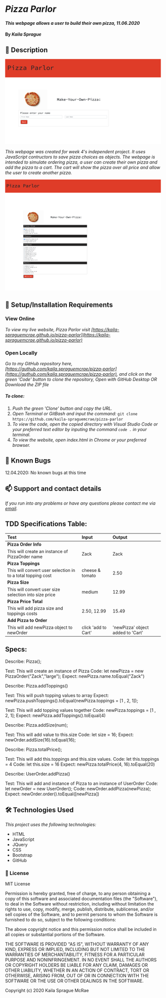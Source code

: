 # _Pizza Parlor_

#### _This webpage allows a user to build their own pizza, 11.06.2020_

#### By _**Kaila Sprague**_

## 🚩 Description

![webpage on load](./images/webpage-on-load.png "screenshot of webpage on load")

_This webpage was created for week 4's independent project. It uses JavaScript contructors to save pizza choices as objects. The webpage is intended to simulate ordering pizza, a user can create their own pizza and add the pizza to a cart. The cart will show the pizza over all price and allow the user to create another pizza._

![create a pizza form](./images/order-page.png "screenshot of the create your own pizza form")

## 🔧 Setup/Installation Requirements

### View Online

_To view my live website, Pizza Parlor visit [https://kaila-spraguemcrae.github.io/pizza-parlor](https://kaila-spraguemcrae.github.io/pizza-parlor)_

### Open Locally

_Go to my GitHub repository here, [https://guthub.com/kaila.spraguemcrae/pizza-parlor](https://guthub.com/kaila.spraguemcrae/pizza-parlor), and click on the green 'Code' button to clone the repository, Open with GitHub Desktop OR Download the ZIP file_

##### To clone:
1. _Push the green 'Clone' button and copy the URL._
2. _Open Terminal or GitBash and input the command:_ `git clone https://github.com/kaila-spraguemcrae/pizza-parlor`
3. _To view the code, open the copied directory with Visual Studio Code or your preferred text editor by inputing the command `code .` in your terminal._
4. _To view the website, open index.html in Chrome or your preferred browser._

## 🐛 Known Bugs

12.04.2020: No known bugs at this time

## 📫 Support and contact details

_If you run into any problems or have any questions please contact me via [email](mailto:kaila.sprague@icloud.com)._

## TDD Specifications Table:

| Test | Input | Output |
| :------------- | :------------- | :------------- |
| **Pizza Order Info** |||
| This will create an instance of PizzaOrder name | Zack | Zack |
| **Pizza Toppings** |||
| This will convert user selection in to a total topping cost | cheese & tomato | 2.50 | 
| **Pizza Size**|||
| This will convert user size selection into size price | medium | 12.99 |
| **Pizza Price Total**|||
| This will add pizza size and toppings costs | 2.50, 12.99 | 15.49 |
| **Add Pizza to Order**|||
| This will add newPizza object to newOrder| click 'add to Cart' | 'newPizza' object added to 'Cart' |


## Specs:

Describe: Pizza();

Test: This will create an instance of Pizza
Code: let newPizza = new PizzaOrder("Zack","large");
Expect: newPizza.name.toEqual("Zack")


Describe: Pizza.addToppings()

Test: This will push topping values to array
Expect: newPizza.pushToppings().toEqual(newPizza.toppings = [1 , 2, 1]);

Test: This will add topping values together
Code: newPizza.toppings = [1 , 2, 1];
Expect: newPizza.addToppings().toEqual(4)

Describe: Pizza.addSize(num);

Test: This will add value to this.size
Code: let size = 16;
Expect: newOrder.addSize(16).toEqual(16);


Describe: Pizza.totalPrice();

Test: This will add this.toppings and this.size values.
Code: let this.toppings = 4
Code: let this.size = 16
Expect: newPizza.totalPrice(4, 16).toEqual(20)


Describe: UserOrder.addPizza()

Test: This will add and instance of Pizza to an instance of  UserOrder
Code: let newOrder = new UserOrder();
Code: newOrder.addPizza(newPizza);
Expect: newOrder.order().toEqual([newPizza])


## 🛠️ Technologies Used

_This project uses the following technologies:_

- HTML
- JavaScript
- JQuery
- CSS
- Bootstrap
- GitHub

### 📘 License

MIT License

Permission is hereby granted, free of charge, to any person obtaining a copy
of this software and associated documentation files (the "Software"), to deal
in the Software without restriction, including without limitation the rights
to use, copy, modify, merge, publish, distribute, sublicense, and/or sell
copies of the Software, and to permit persons to whom the Software is
furnished to do so, subject to the following conditions:

The above copyright notice and this permission notice shall be included in all
copies or substantial portions of the Software.

THE SOFTWARE IS PROVIDED "AS IS", WITHOUT WARRANTY OF ANY KIND, EXPRESS OR
IMPLIED, INCLUDING BUT NOT LIMITED TO THE WARRANTIES OF MERCHANTABILITY,
FITNESS FOR A PARTICULAR PURPOSE AND NONINFRINGEMENT. IN NO EVENT SHALL THE
AUTHORS OR COPYRIGHT HOLDERS BE LIABLE FOR ANY CLAIM, DAMAGES OR OTHER
LIABILITY, WHETHER IN AN ACTION OF CONTRACT, TORT OR OTHERWISE, ARISING FROM,
OUT OF OR IN CONNECTION WITH THE SOFTWARE OR THE USE OR OTHER DEALINGS IN THE
SOFTWARE.

Copyright (c) 2020 Kaila Sprague McRae